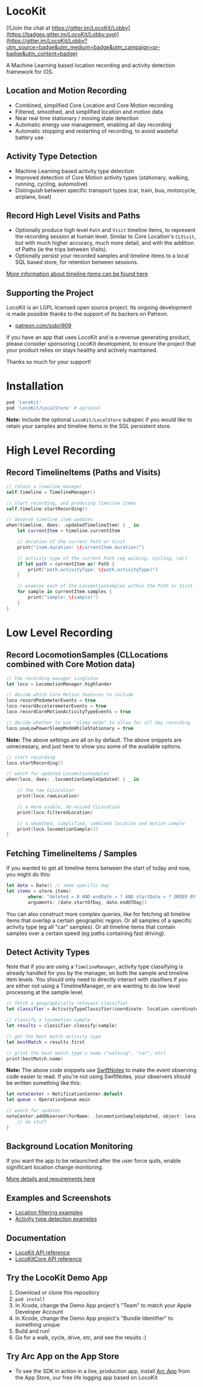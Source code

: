 # LocoKit

[![Join the chat at https://gitter.im/LocoKit/Lobby](https://badges.gitter.im/LocoKit/Lobby.svg)](https://gitter.im/LocoKit/Lobby?utm_source=badge&utm_medium=badge&utm_campaign=pr-badge&utm_content=badge)

A Machine Learning based location recording and activity detection framework for iOS.

## Location and Motion Recording

- Combined, simplified Core Location and Core Motion recording
- Filtered, smoothed, and simplified location and motion data
- Near real time stationary / moving state detection
- Automatic energy use management, enabling all day recording
- Automatic stopping and restarting of recording, to avoid wasteful battery use

## Activity Type Detection

- Machine Learning based activity type detection
- Improved detection of Core Motion activity types (stationary, walking, running, cycling,
  automotive)
- Distinguish between specific transport types (car, train, bus, motorcycle, airplane, boat)

## Record High Level Visits and Paths

- Optionally produce high level `Path` and `Visit` timeline items, to represent the recording 
  session at human level. Similar to Core Location's `CLVisit`, but with much higher accuracy, much 
  more detail, and with the addition of Paths (ie the trips between Visits). 
- Optionally persist your recorded samples and timeline items to a local SQL based store, for
  retention between sessions.

[More information about timeline items can be found here](https://github.com/sobri909/LocoKit/blob/master/TimelineItemDescription.md)

## Supporting the Project

LocoKit is an LGPL licensed open source project. Its ongoing development is made possible 
thanks to the support of its backers on Patreon.

- [patreon.com/sobri909](https://www.patreon.com/sobri909)

If you have an app that uses LocoKit and is a revenue generating product, please consider
sponsoring LocoKit development, to ensure the project that your product relies on stays
healthy and actively maintained.

Thanks so much for your support!

# Installation

```ruby
pod 'LocoKit'
pod 'LocoKit/LocalStore' # optional
```

**Note:** Include the optional `LocoKit/LocalStore` subspec if you would like to retain your samples
and timeline items in the SQL persistent store.

# High Level Recording 

## Record TimelineItems (Paths and Visits)

```swift
// retain a timeline manager
self.timeline = TimelineManager()

// start recording, and producing timeline items 
self.timeline.startRecording()

// observe timeline item updates
when(timeline, does: .updatedTimelineItem) { _ in
    let currentItem = timeline.currentItem

    // duration of the current Path or Visit
    print("item.duration: \(currentItem.duration)")

    // activity type of the current Path (eg walking, cycling, car)
    if let path = currentItem as? Path {
        print("path.activityType: \(path.activityType)")
    }

    // examine each of the LocomotionSamples within the Path or Visit
    for sample in currentItem.samples {
        print("sample: \(sample)")
    }
}
```

# Low Level Recording

## Record LocomotionSamples (CLLocations combined with Core Motion data)

```swift
// the recording manager singleton
let loco = LocomotionManager.highlander
```

```swift
// decide which Core Motion features to include
loco.recordPedometerEvents = true
loco.recordAccelerometerEvents = true
loco.recordCoreMotionActivityTypeEvents = true
```

```swift
// decide whether to use "sleep mode" to allow for all day recording 
loco.useLowPowerSleepModeWhileStationary = true
```

**Note:** The above settings are all on by default. The above snippets are unnecessary, and just here 
  to show you some of the available options. 

```swift
// start recording 
loco.startRecording()
```

```swift
// watch for updated LocomotionSamples
when(loco, does: .locomotionSampleUpdated) { _ in

    // the raw CLLocation
    print(loco.rawLocation)

    // a more usable, de-noised CLLocation
    print(loco.filteredLocation)

    // a smoothed, simplified, combined location and motion sample
    print(loco.locomotionSample())
}
```

## Fetching TimelineItems / Samples

If you wanted to get all timeline items between the start of today and now, you might do this:

```swift
let date = Date() // some specific day
let items = store.items(
        where: "deleted = 0 AND endDate > ? AND startDate < ? ORDER BY endDate",
        arguments: [date.startOfDay, date.endOfDay])
```

You can also construct more complex queries, like for fetching all timeline items that overlap a certain geographic region. Or all samples of a specific activity type (eg all "car" samples). Or all timeline items that contain samples over a certain speed (eg paths containing fast driving).

## Detect Activity Types

Note that if you are using a `TimelineManager`, activity type classifying is already handled 
for you by the manager, on both the sample and timeline item levels. You should only need to 
directly interact with clasifiers if you are either not using a TimelineManager, or are wanting 
to do low level processing at the sample level.

```swift
// fetch a geographically relevant classifier
let classifier = ActivityTypeClassifier(coordinate: location.coordinate)

// classify a locomotion sample
let results = classifier.classify(sample)

// get the best match activity type
let bestMatch = results.first

// print the best match type's name ("walking", "car", etc)
print(bestMatch.name)
```

**Note:** The above code snippets use [SwiftNotes](https://github.com/sobri909/SwiftNotes) to make
  the event observing code easier to read. If you're not using SwiftNotes, your observers should be
  written something like this:

```swift
let noteCenter = NotificationCenter.default
let queue = OperationQueue.main 

// watch for updates
noteCenter.addObserver(forName: .locomotionSampleUpdated, object: loco, queue: queue) { _ in
    // do stuff
}
```

## Background Location Monitoring

If you want the app to be relaunched after the user force quits, enable significant location change monitoring.

[More details and requirements here](https://github.com/sobri909/LocoKit/blob/master/BackgroundLocationMonitoring.md)

## Examples and Screenshots

- [Location filtering 
  examples](https://github.com/sobri909/LocoKit/blob/master/LocationFilteringExamples.md)
- [Activity type detection examples](https://github.com/sobri909/LocoKit/blob/master/ActivityTypeClassifierExamples.md)

## Documentation 

- [LocoKit API reference](https://www.bigpaua.com/arckit/docs)
- [LocoKitCore API reference](https://www.bigpaua.com/arckit/docs_core)

## Try the LocoKit Demo App

1. Download or clone this repository
2. `pod install`
3. In Xcode, change the Demo App project's "Team" to match your Apple Developer Account
4. In Xcode, change the Demo App project's "Bundle Identifier" to something unique
5. Build and run!
6. Go for a walk, cycle, drive, etc, and see the results :)

## Try Arc App on the App Store

- To see the SDK in action in a live, production app, install
  [Arc App](https://itunes.apple.com/app/arc-app-location-activity-tracker/id1063151918?mt=8) 
  from the App Store, our free life logging app based on LocoKit

